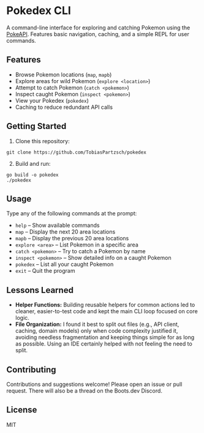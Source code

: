 # Pokedex CLI

A command-line interface for exploring and catching Pokemon using the [PokeAPI](https://pokeapi.co/). Features basic navigation, caching, and a simple REPL for user commands.

## Features

- Browse Pokemon locations (`map`, `mapb`)
- Explore areas for wild Pokemon (`explore <location>`)
- Attempt to catch Pokemon (`catch <pokemon>`)
- Inspect caught Pokemon (`inspect <pokemon>`)
- View your Pokedex (`pokedex`)
- Caching to reduce redundant API calls

## Getting Started

1. Clone this repository:
```
git clone https://github.com/TobiasPartzsch/pokedex
```

2. Build and run:
```
go build -o pokedex
./pokedex
```


## Usage

Type any of the following commands at the prompt:

- `help` – Show available commands
- `map` – Display the next 20 area locations
- `mapb` – Display the previous 20 area locations
- `explore <area>` – List Pokemon in a specific area
- `catch <pokemon>` – Try to catch a Pokemon by name
- `inspect <pokemon>` – Show detailed info on a caught Pokemon
- `pokedex` – List all your caught Pokemon
- `exit` – Quit the program

## Lessons Learned

- **Helper Functions:** Building reusable helpers for common actions led to cleaner, easier-to-test code and kept the main CLI loop focused on core logic.
- **File Organization:** I found it best to split out files (e.g., API client, caching, domain models) only when code complexity justified it, avoiding needless fragmentation and keeping things simple for as long as possible. Using an IDE certainly helped with not feeling the need to split.

## Contributing

Contributions and suggestions welcome! Please open an issue or pull request.
There will also be a thread on the Boots.dev Discord.

## License

MIT